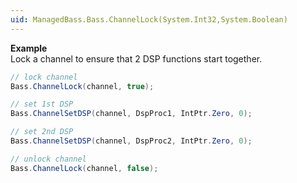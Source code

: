 ```yaml
---
uid: ManagedBass.Bass.ChannelLock(System.Int32,System.Boolean)
---
```


**Example**  
Lock a channel to ensure that 2 DSP functions start together.

```csharp
// lock channel
Bass.ChannelLock(channel, true);

// set 1st DSP
Bass.ChannelSetDSP(channel, DspProc1, IntPtr.Zero, 0);

// set 2nd DSP
Bass.ChannelSetDSP(channel, DspProc2, IntPtr.Zero, 0);

// unlock channel
Bass.ChannelLock(channel, false);
```